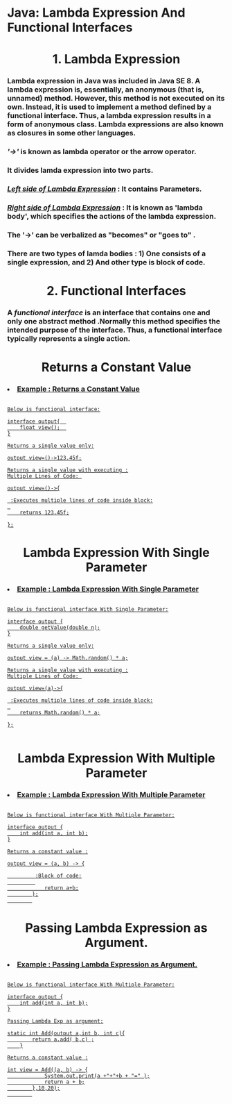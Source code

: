 # Java: Lambda Expression And Functional Interfaces

<h1></h1>
<h1 align="Center">1.  Lambda Expression </h1>
<h3>Lambda expression in Java was included in Java SE 8. A lambda expression is, essentially, an anonymous (that is, unnamed) method. However, this method is not executed on its own. Instead, it is used to implement a method defined by a functional interface. Thus, a lambda expression results in a form of anonymous class. Lambda expressions are also known as closures in some other languages.</h3>

<h3> <i> '->' </i> is known as lambda operator or the arrow operator.</h3>

<h3>It divides lamda expression into two parts.</h3>

<h3><i><ins>Left side of Lambda Expression</ins></i> : It contains Parameters.</h3>

<h3><i><ins>Right side of Lambda Expression</ins></i> : It is known as 'lambda body', which specifies the actions of the lambda expression.</h3>

<h3>The '->' can be verbalized as "becomes" or "goes to" .</h3>

<h3>There are two types of lamda bodies : 1) One consists of a single expression, and 2) And other type is block of code. </h3>

<h1></h1>
<h1 align="Center">2.  Functional Interfaces </h1>

<h3>A <i> functional interface</i> is an interface that contains one and only one abstract method .Normally this method specifies the intended purpose of the interface.
Thus, a functional interface typically represents a single action. </h3>

<h1></h1>
<h1 align="Center"> Returns a Constant Value</h1>
<u>
<h3><li><a href = "https://github.com/AvinandanBose/Java-LambdaExpression/blob/main/Lambdaexp1.java" > Example : Returns a Constant Value </a></li></h3>

```Syntax

Below is functional interface:

interface output{  
    float view();  
}

Returns a single value only:

output view=()->123.45f;

Returns a single value with executing :
Multiple Lines of Code: 

output view=()->{

 :Executes multiple lines of code inside block:
 
    returns 123.45f;

};

```

</u>


<h1></h1>
<h1 align="Center">Lambda Expression With Single Parameter</h1>
<u>

<h3><li><a href = "https://github.com/AvinandanBose/Java-LambdaExpression/blob/main/Lambdaexp2.java" > Example : Lambda Expression With Single Parameter </a></li></h3>

```Syntax

Below is functional interface With Single Parameter:

interface output {
    double getValue(double n);
}

Returns a single value only:

output view = (a) -> Math.random() * a;

Returns a single value with executing :
Multiple Lines of Code: 

output view=(a)->{

 :Executes multiple lines of code inside block:
 
    returns Math.random() * a;

};


```

</u>

<h1></h1>
<h1 align="Center">Lambda Expression With Multiple Parameter</h1>
<u>

<h3><li><a href = "https://github.com/AvinandanBose/Java-LambdaExpression/blob/main/Lambdaexp4.java" > Example : Lambda Expression With Multiple Parameter </a></li></h3>

```Syntax

Below is functional interface With Multiple Parameter:

interface output {
    int add(int a, int b);
}

Returns a constant value :

output view = (a, b) -> {

         :Block of code:
         
            return a+b;
        };
        

```

</u>


<h1></h1>
<h1 align="Center">Passing Lambda Expression as Argument.</h1>
<u>

<h3><li><a href = "https://github.com/AvinandanBose/Java-LambdaExpression/blob/main/Lambdaexp5.java" > Example : Passing Lambda Expression as Argument. </a></li></h3>

```Syntax

Below is functional interface With Multiple Parameter:

interface output {
    int add(int a, int b);
}

Passing Lambda Exp as argument:

static int Add(output a,int b, int c){
        return a.add( b,c) ;
    }

Returns a constant value :

int view = Add((a, b) -> {
            System.out.print(a +"+"+b + "=" );
            return a + b;
        },10,20);
        

```

</u>

